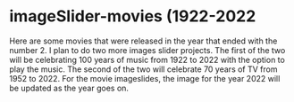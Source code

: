 # imageSlider-movies (1922-2022

Here are some movies that were released in the year that ended with the number 2. I plan to do two more images slider projects. The first of the two will be celebrating 100 years of music from 1922 to 2022 with the option to play the music. The second of the two will celebrate 70 years of TV from 1952 to 2022. For the movie imageslides, the image for the year 2022 will be updated as the year goes on.
